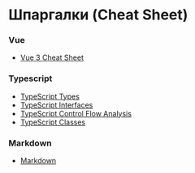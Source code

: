 # Шпаргалки (Cheat Sheet)

<!-- - [Vue-3-Cheat-Sheet](./Vue-3-Cheat-Sheet.pdf) -->

### Vue

- <a target="_blank" href="./Vue-3-Cheat-Sheet.pdf">Vue 3 Cheat Sheet</a>

### Typescript

- <a target="_blank" href="./TypeScript Types.pdf">TypeScript Types</a>
- <a target="_blank" href="./TypeScript Interfaces.pdf">TypeScript Interfaces</a>
- <a target="_blank" href="./TypeScript Control Flow Analysis.pdf">TypeScript Control Flow Analysis</a>
- <a target="_blank" href="./TypeScript Classes.pdf">TypeScript Classes</a>

### Markdown

- <a target="_blank" href="./Markdown.pdf">Markdown</a>
